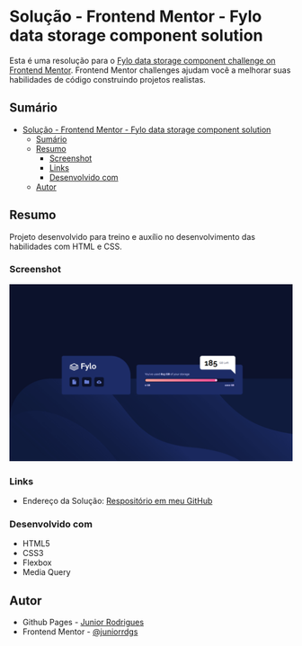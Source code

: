 # Solução - Frontend Mentor - Fylo data storage component solution

Esta é uma resolução para o [Fylo data storage component challenge on Frontend Mentor](https://www.frontendmentor.io/challenges/fylo-data-storage-component-1dZPRbV5n). Frontend Mentor challenges ajudam você a melhorar suas habilidades de código construindo projetos realistas. 

## Sumário

- [Solução - Frontend Mentor - Fylo data storage component solution](#solução---frontend-mentor---fylo-data-storage-component-solution)
  - [Sumário](#sumário)
  - [Resumo](#resumo)
    - [Screenshot](#screenshot)
    - [Links](#links)
    - [Desenvolvido com](#desenvolvido-com)
  - [Autor](#autor)

## Resumo
Projeto desenvolvido para treino e auxílio no desenvolvimento das habilidades com HTML e CSS.

### Screenshot
![](./images/screenshot.png)

### Links
- Endereço da Solução: [Respositório em meu GitHub](https://github.com/juniorrdgs/fylo-data-storage-component)

### Desenvolvido com
- HTML5
- CSS3
- Flexbox
- Media Query

## Autor

- Github Pages - [Junior Rodrigues](https://juniorrdgs.github.io)
- Frontend Mentor - [@juniorrdgs](https://www.frontendmentor.io/profile/juniorrdgs)